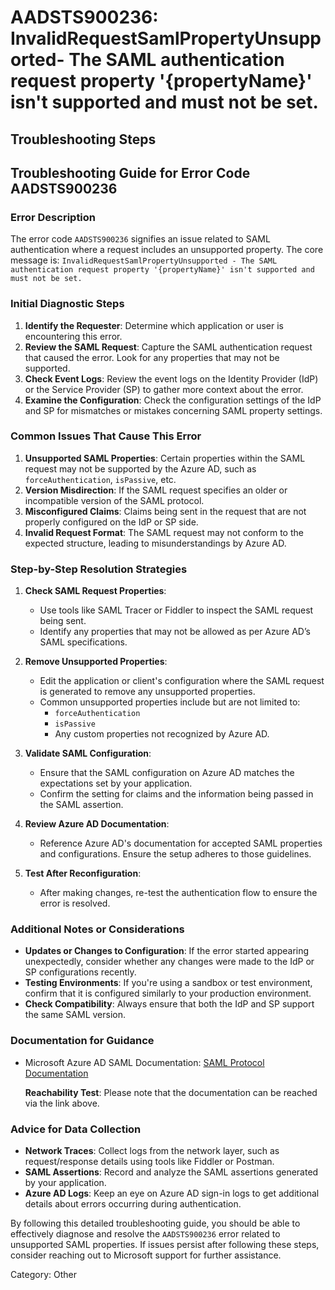 # AADSTS900236: InvalidRequestSamlPropertyUnsupported- The SAML authentication request property '{propertyName}' isn't supported and must not be set.


## Troubleshooting Steps
## Troubleshooting Guide for Error Code AADSTS900236

### Error Description
The error code `AADSTS900236` signifies an issue related to SAML authentication where a request includes an unsupported property. The core message is:
`InvalidRequestSamlPropertyUnsupported - The SAML authentication request property '{propertyName}' isn't supported and must not be set.`

### Initial Diagnostic Steps
1. **Identify the Requester**: Determine which application or user is encountering this error.
2. **Review the SAML Request**: Capture the SAML authentication request that caused the error. Look for any properties that may not be supported.
3. **Check Event Logs**: Review the event logs on the Identity Provider (IdP) or the Service Provider (SP) to gather more context about the error.
4. **Examine the Configuration**: Check the configuration settings of the IdP and SP for mismatches or mistakes concerning SAML property settings.

### Common Issues That Cause This Error
1. **Unsupported SAML Properties**: Certain properties within the SAML request may not be supported by the Azure AD, such as `forceAuthentication`, `isPassive`, etc.
2. **Version Misdirection**: If the SAML request specifies an older or incompatible version of the SAML protocol.
3. **Misconfigured Claims**: Claims being sent in the request that are not properly configured on the IdP or SP side.
4. **Invalid Request Format**: The SAML request may not conform to the expected structure, leading to misunderstandings by Azure AD.

### Step-by-Step Resolution Strategies
1. **Check SAML Request Properties**:
   - Use tools like SAML Tracer or Fiddler to inspect the SAML request being sent.
   - Identify any properties that may not be allowed as per Azure AD’s SAML specifications.

2. **Remove Unsupported Properties**:
   - Edit the application or client's configuration where the SAML request is generated to remove any unsupported properties.
   - Common unsupported properties include but are not limited to:
     - `forceAuthentication`
     - `isPassive`
     - Any custom properties not recognized by Azure AD.

3. **Validate SAML Configuration**:
   - Ensure that the SAML configuration on Azure AD matches the expectations set by your application.
   - Confirm the setting for claims and the information being passed in the SAML assertion.

4. **Review Azure AD Documentation**:
   - Reference Azure AD's documentation for accepted SAML properties and configurations. Ensure the setup adheres to those guidelines. 

5. **Test After Reconfiguration**:
   - After making changes, re-test the authentication flow to ensure the error is resolved.

### Additional Notes or Considerations
- **Updates or Changes to Configuration**: If the error started appearing unexpectedly, consider whether any changes were made to the IdP or SP configurations recently.
- **Testing Environments**: If you're using a sandbox or test environment, confirm that it is configured similarly to your production environment.
- **Check Compatibility**: Always ensure that both the IdP and SP support the same SAML version.
  
### Documentation for Guidance
- Microsoft Azure AD SAML Documentation: [SAML Protocol Documentation](https://learn.microsoft.com/en-us/azure/active-directory/develop/v2-saml-protocol)
  
  **Reachability Test**: Please note that the documentation can be reached via the link above.

### Advice for Data Collection
- **Network Traces**: Collect logs from the network layer, such as request/response details using tools like Fiddler or Postman.
- **SAML Assertions**: Record and analyze the SAML assertions generated by your application.
- **Azure AD Logs**: Keep an eye on Azure AD sign-in logs to get additional details about errors occurring during authentication.
  
By following this detailed troubleshooting guide, you should be able to effectively diagnose and resolve the `AADSTS900236` error related to unsupported SAML properties. If issues persist after following these steps, consider reaching out to Microsoft support for further assistance.

Category: Other